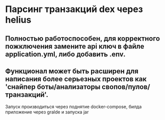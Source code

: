 # Парсинг транзакций dex через helius

## Полностью работоспособен, для корректного пожключения замените api ключ в файле application.yml, либо добавить .env.

## Функционал может быть расширен для написания более серьезных проектов как 'снайпер боты/анализаторы свопов/пулов/транзакций'.

Запуск производиться через поднятие docker-compose, билда приложение через gralde и запуска jar
